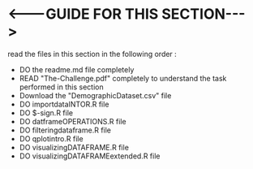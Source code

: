 # <---GUIDE FOR THIS SECTION--->
read the files in this section in the following order :

* DO the readme.md file completely
* READ "The-Challenge.pdf" completely to understand the task performed in this section 
* Download the "DemographicDataset.csv" file 
* DO importdataINTOR.R file
* DO $-sign.R file
* DO datframeOPERATIONS.R file
* DO filteringdataframe.R file
* DO qplotintro.R file
* DO visualizingDATAFRAME.R file
* DO visualizingDATAFRAMEextended.R file
